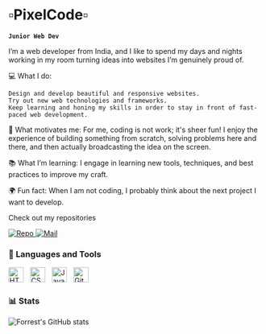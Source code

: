 # ▫PixelCode▫

**`Junior Web Dev`**

I’m a web developer from India, and I like to spend my days and nights working in my room turning ideas into websites I’m genuinely proud of.

💻 What I do:

    Design and develop beautiful and responsive websites.
    Try out new web technologies and frameworks.
    Keep learning and honing my skills in order to stay in front of fast-paced web development.

🎯 What motivates me:
For me, coding is not work; it's sheer fun! I enjoy the experience of building something from scratch, solving problems here and there, and then actually broadcasting the idea on the screen.

📚 What I’m learning:
I engage in learning new tools, techniques, and best practices to improve my craft.

🌍 Fun fact:
When I am not coding, I probably think about the next project I want to develop.

Check out my repositories

<P align="left">
    <a href="https://github.com/PixelCodeGH?tab=repositories" target="_blank">
        <img src="https://custom-icon-badges.demolab.com/badge/Repo-blue.svg?logo=repo" alt="Repo">
    </a>
    <a href="mailto:pixelcsac@gmail.coms" target="_blank">
        <img src="https://custom-icon-badges.demolab.com/badge/Mail-E61B23.svg?logo=mail" alt="Mail">
    </a>
</P>

### 🧰 Languages and Tools

<img align="left" alt="HTML" width="30px" style="padding-right:10px;" src="https://cdn.jsdelivr.net/gh/devicons/devicon/icons/html5/html5-plain.svg" />
<img align="left" alt="CSS" width="30px" style="padding-right:10px;" src="https://cdn.jsdelivr.net/gh/devicons/devicon/icons/css3/css3-plain.svg" />
<img align="left" alt="JavaScript" width="30px" style="padding-right:10px;" src="https://cdn.jsdelivr.net/gh/devicons/devicon/icons/javascript/javascript-plain.svg" />
<img align="left" alt="GitHub" width="30px" style="padding-right:10px;" src="https://cdn.jsdelivr.net/gh/devicons/devicon/icons/github/github-original.svg" />
<br />

#

### 📊 Stats

![Forrest's GitHub stats](https://github-readme-stats.vercel.app/api?username=PixelCodeGH&show_icons=true&theme=gruvbox)

#
